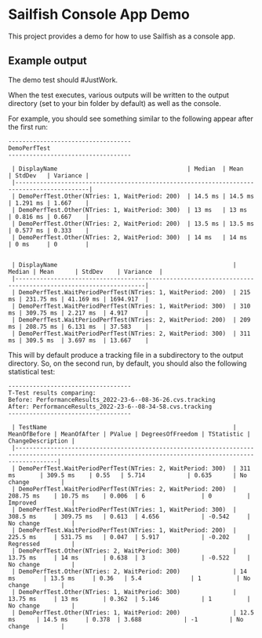 # Sailfish Console App Demo

This project provides a demo for how to use Sailfish as a console app.

## Example output

The demo test should #JustWork.

When the test executes, various outputs will be written to the output directory (set to your bin folder by default) as well as the console.

For example, you should see something similar to the following appear after the first run:

```
-----------------------------------
DemoPerfTest
-----------------------------------

 | DisplayName                                     | Median  | Mean    | StdDev   | Variance |
 |-------------------------------------------------------------------------------------------|
 | DemoPerfTest.Other(NTries: 1, WaitPeriod: 200)  | 14.5 ms | 14.5 ms | 1.291 ms | 1.667    |
 | DemoPerfTest.Other(NTries: 1, WaitPeriod: 300)  | 13 ms   | 13 ms   | 0.816 ms | 0.667    |
 | DemoPerfTest.Other(NTries: 2, WaitPeriod: 200)  | 13.5 ms | 13.5 ms | 0.577 ms | 0.333    |
 | DemoPerfTest.Other(NTries: 2, WaitPeriod: 300)  | 14 ms   | 14 ms   | 0 ms     | 0        |


 | DisplayName                                                  | Median | Mean      | StdDev    | Variance  |
 |-----------------------------------------------------------------------------------------------------------|
 | DemoPerfTest.WaitPeriodPerfTest(NTries: 1, WaitPeriod: 200)  | 215 ms | 231.75 ms | 41.169 ms | 1694.917  |
 | DemoPerfTest.WaitPeriodPerfTest(NTries: 1, WaitPeriod: 300)  | 310 ms | 309.75 ms | 2.217 ms  | 4.917     |
 | DemoPerfTest.WaitPeriodPerfTest(NTries: 2, WaitPeriod: 200)  | 209 ms | 208.75 ms | 6.131 ms  | 37.583    |
 | DemoPerfTest.WaitPeriodPerfTest(NTries: 2, WaitPeriod: 300)  | 311 ms | 309.5 ms  | 3.697 ms  | 13.667    |

```

This will by default produce a tracking file in a subdirectory to the output directory. So, on the second run, by default, you should also the following statistical test:

```
-----------------------------------
T-Test results comparing:
Before: PerformanceResults_2022-23-6--08-36-26.cvs.tracking
After: PerformanceResults_2022-23-6--08-34-58.cvs.tracking
-----------------------------------

 | TestName                                                     | MeanOfBefore | MeanOfAfter | PValue | DegreesOfFreedom | TStatistic | ChangeDescription |
 |--------------------------------------------------------------------------------------------------------------------------------------------------------|
 | DemoPerfTest.WaitPeriodPerfTest(NTries: 2, WaitPeriod: 300)  | 311 ms       | 309.5 ms    | 0.55   | 5.714            | 0.635      | No change         |
 | DemoPerfTest.WaitPeriodPerfTest(NTries: 2, WaitPeriod: 200)  | 208.75 ms    | 10.75 ms    | 0.006  | 6                | 0          | Improved          |
 | DemoPerfTest.WaitPeriodPerfTest(NTries: 1, WaitPeriod: 300)  | 308.5 ms     | 309.75 ms   | 0.613  | 4.656            | -0.542     | No change         |
 | DemoPerfTest.WaitPeriodPerfTest(NTries: 1, WaitPeriod: 200)  | 225.5 ms     | 531.75 ms   | 0.047  | 5.917            | -0.202     | Regressed         |
 | DemoPerfTest.Other(NTries: 2, WaitPeriod: 300)               | 13.75 ms     | 14 ms       | 0.638  | 3                | -0.522     | No change         |
 | DemoPerfTest.Other(NTries: 2, WaitPeriod: 200)               | 14 ms        | 13.5 ms     | 0.36   | 5.4              | 1          | No change         |
 | DemoPerfTest.Other(NTries: 1, WaitPeriod: 300)               | 13.75 ms     | 13 ms       | 0.362  | 5.146            | 1          | No change         |
 | DemoPerfTest.Other(NTries: 1, WaitPeriod: 200)               | 12.5 ms      | 14.5 ms     | 0.378  | 3.688            | -1         | No change         |

```